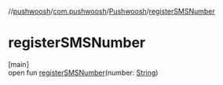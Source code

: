 //[pushwoosh](../../../index.md)/[com.pushwoosh](../index.md)/[Pushwoosh](index.md)/[registerSMSNumber](register-s-m-s-number.md)

# registerSMSNumber

[main]\
open fun [registerSMSNumber](register-s-m-s-number.md)(number: [String](https://developer.android.com/reference/kotlin/java/lang/String.html))
